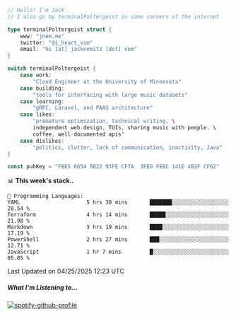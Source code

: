 ```go
// Hello! I'm Jack
// I also go by terminalPoltergeist in some corners of the internet

type terminalPoltergeist struct {
    www: "jnem.me"
    twitter: "@i_heart_vim"
    email: "hi [at] jacknemitz [dot] com"
}

switch terminalPoltergeist {
    case work:
        "Cloud Engineer at the University of Minnesota"
    case building:
        "tools for interfacing with large music datasets"
    case learning:
        "gRPC, Laravel, and PAAS architecture"
    case likes:
        "premature optimization, technical writing, \
        independent web-design, TUIs, sharing music with people, \
        coffee, well-documented apis"
    case dislikes:
        "politics, clutter, lack of communication, inactivity, Java"
}

const pubKey = "FBE5 6654 5B22 93FE CF7A  3FED FEBC 141E 4B2F CF62"
```

<!--START_SECTION:waka-->
📊 **This week's stack..** 

```text
💬 Programming Languages: 
YAML                     5 hrs 30 mins       ███████░░░░░░░░░░░░░░░░░░   28.54 % 
Terraform                4 hrs 14 mins       █████░░░░░░░░░░░░░░░░░░░░   21.98 % 
Markdown                 3 hrs 19 mins       ████░░░░░░░░░░░░░░░░░░░░░   17.19 % 
PowerShell               2 hrs 27 mins       ███░░░░░░░░░░░░░░░░░░░░░░   12.71 % 
JavaScript               1 hr 7 mins         █░░░░░░░░░░░░░░░░░░░░░░░░   05.85 % 
```


 Last Updated on 04/25/2025 12:23 UTC
<!--END_SECTION:waka-->

##### What I'm Listening to...

[![spotify-github-profile](https://jnem.me/listening-item?maxAge=2592000)](https://jnem.me/listening)
